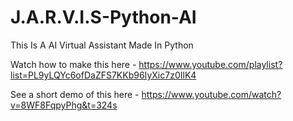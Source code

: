 # J.A.R.V.I.S-Python-AI
This Is A AI Virtual Assistant Made In Python

Watch how to make this here - https://www.youtube.com/playlist?list=PL9yLQYc6ofDaZFS7KKb96IyXic7z0IlK4

See a short demo of this here - https://www.youtube.com/watch?v=8WF8FqpyPhg&t=324s
